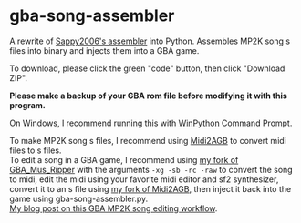 # gba-song-assembler
A rewrite of [Sappy2006's assembler](https://github.com/Touched/Sappy/blob/master/source/frmAssembler.frm) into Python. Assembles MP2K song s files into binary and injects them into a GBA game.

To download, please click the green "code" button, then click "Download ZIP".

**Please make a backup of your GBA rom file before modifying it with this program.**

On Windows, I recommend running this with [WinPython](https://winpython.github.io/) Command Prompt.

To make MP2K song s files, I recommend using [Midi2AGB](https://github.com/ipatix/midi2agb) to convert midi files to s files.    
To edit a song in a GBA game, I recommend using [my fork of GBA_Mus_Ripper](https://github.com/Thysbelon/gba-mus-ripper) with the arguments `-xg -sb -rc -raw` to convert the song to midi, edit the midi using your favorite midi editor and sf2 synthesizer, convert it to an s file using [my fork of Midi2AGB](https://github.com/Thysbelon/midi2agb), then inject it back into the game using gba-song-assembler.py.    
[My blog post on this GBA MP2K song editing workflow](https://thysbelon.github.io/Blog/2024-9-24/My-Attempts-to-Improve-GBA-Music-Romhacking-and-SiIva-Style-Ripping).
